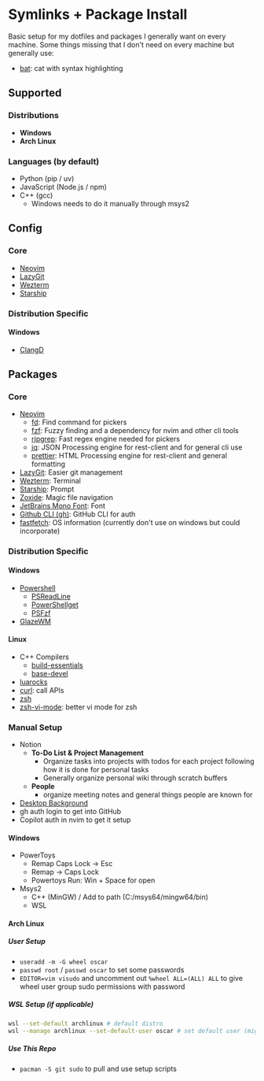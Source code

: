# Symlinks + Package Install

Basic setup for my dotfiles and packages I generally want on every machine.
Some things missing that I don't need on every machine but generally use:

- [bat](https://github.com/sharkdp/bat): cat with syntax highlighting

## Supported

### Distributions

- **Windows**
- **Arch Linux**

### Languages (by default)

- Python (pip / uv)
- JavaScript (Node.js / npm)
- C++ (gcc)
  - Windows needs to do it manually through msys2

## Config

### Core

- [Neovim](https://github.com/neovim/neovim/blob/master/INSTALL.md)
- [LazyGit](https://github.com/jesseduffield/lazygit)
- [Wezterm](https://wezterm.org/)
- [Starship](https://starship.rs/)

### Distribution Specific

#### Windows

- [ClangD](https://clangd.llvm.org/)

## Packages

### Core

- [Neovim](https://github.com/neovim/neovim/blob/master/INSTALL.md)
  - [fd](https://github.com/sharkdp/fd): Find command for pickers
  - [fzf](https://github.com/junegunn/fzf): Fuzzy finding and a dependency for nvim and other cli tools
  - [ripgrep](https://github.com/BurntSushi/ripgrep): Fast regex engine needed for pickers
  - [jq](https://jqlang.org/): JSON Processing engine for rest-client and for general cli use
  - [prettier](https://prettier.io/): HTML Processing engine for rest-client and general formatting
- [LazyGit](https://github.com/jesseduffield/lazygit): Easier git management
- [Wezterm](https://wezterm.org/): Terminal
- [Starship](https://starship.rs/): Prompt
- [Zoxide](https://github.com/ajeetdsouza/zoxide): Magic file navigation
- [JetBrains Mono Font](https://www.jetbrains.com/lp/mono/): Font
- [Github CLI (gh)](https://github.com/cli/cli): GitHub CLI for auth
- [fastfetch](https://github.com/fastfetch-cli/fastfetch): OS information (currently don't use on windows but could incorporate)

### Distribution Specific

#### Windows

- [Powershell](https://learn.microsoft.com/en-us/powershell/scripting/install/installing-powershell-on-windows?view=powershell-7.5)
  - [PSReadLine](https://github.com/PowerShell/PSReadLine)
  - [PowerShellget](https://learn.microsoft.com/en-us/powershell/gallery/powershellget/install-powershellget?view=powershellget-3.x)
  - [PSFzf](https://github.com/kelleyma49/PSFzf.git)
- [GlazeWM](https://github.com/glzr-io/glazewm)

#### Linux

- C++ Compilers
  - [build-essentials](https://packages.debian.org/sid/build-essential)
  - [base-devel](https://archlinux.org/packages/core/any/base-devel/)
- [luarocks](https://innovativeinnovation.github.io/ubuntu-setup/lua/luarocks.html)
- [curl](https://curl.se/download.html): call APIs
- [zsh](https://www.zsh.org/)
- [zsh-vi-mode](https://github.com/jeffreytse/zsh-vi-mode): better vi mode for zsh

### Manual Setup

- Notion
  - **To-Do List & Project Management**
    - Organize tasks into projects with todos for each project following how it is done for personal tasks
    - Generally organize personal wiki through scratch buffers
  - **People**
    - organize meeting notes and general things people are known for
- [Desktop Background](https://drive.google.com/drive/folders/1AR-AnlCRXYyG7CBdxvlHCFGqA6IRxXQi)
- gh auth login to get into GitHub
- <CMD>Copilot auth</CMD> in nvim to get it setup

#### Windows

- PowerToys
  - Remap Caps Lock -> Esc
  - Remap <C-Shift-Caps Lock> -> Caps Lock
  - Powertoys Run: Win + Space for open
- Msys2
  - C++ (MinGW) / Add to path (C:/msys64/mingw64/bin)
  - WSL

#### Arch Linux

##### User Setup

- `useradd -m -G wheel oscar`
- `passwd root` / `passwd oscar` to set some passwords
- `EDITOR=vim visudo` and uncomment out `%wheel ALL=(ALL) ALL` to give wheel user group sudo permissions with password

##### WSL Setup (if applicable)

```bash
wsl --set-default archlinux # default distro
wsl --manage archlinux --set-default-user oscar # set default user (might need to update wsl)
```

##### Use This Repo

- `pacman -S git sudo` to pull and use setup scripts
